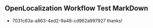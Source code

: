 ## OpenLocalization Workflow Test MarkDown
* 7031c63a-a863-4ed2-9a48-cd962a997927 
thanks!<!--HONumber=Mar16_HO4-->

